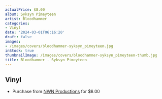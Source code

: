 ```yaml
---
actualPrice: $8.00
album: Syksyn Pimeyteen
artist: Bloodhammer
categories:
- Vinyl
date: '2024-03-01T06:16:20'
draft: false
images:
- /images/covers/bloodhammer-syksyn_pimeyteen.jpg
inStock: true
thumbnailImage: /images/covers/bloodhammer-syksyn_pimeyteen-thumb.jpg
title: Bloodhammer - Syksyn Pimeyteen
---
```


## Vinyl
* Purchase from [NWN Productions](http://shop.nwnprod.com/index.php?route=product/product&path=76&product_id=38291&sort=pd.name&order=ASC) for $8.00

